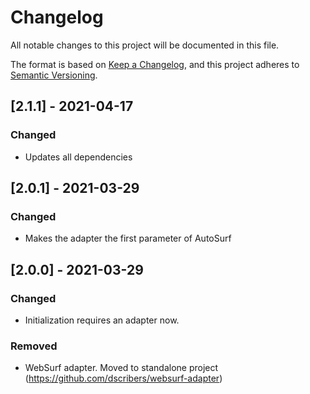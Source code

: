 # Changelog
All notable changes to this project will be documented in this file.

The format is based on [Keep a Changelog](https://keepachangelog.com/en/1.0.0/),
and this project adheres to [Semantic Versioning](https://semver.org/spec/v2.0.0.html).

## [2.1.1] - 2021-04-17

### Changed

- Updates all dependencies

## [2.0.1] - 2021-03-29

### Changed

- Makes the adapter the first parameter of AutoSurf

## [2.0.0] - 2021-03-29

### Changed

- Initialization requires an adapter now.

### Removed

- WebSurf adapter. Moved to standalone project (https://github.com/dscribers/websurf-adapter)